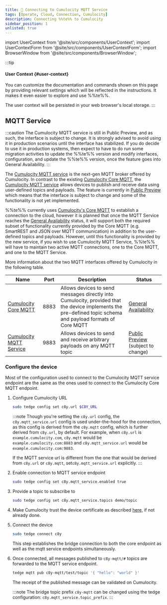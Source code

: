 ```yaml
---
title: 🚧 Connecting to Cumulocity MQTT Service
tags: [Operate, Cloud, Connection, Cumulocity]
description: Connecting %%te%% to Cumulocity
sidebar_position: 1
unlisted: true
---
```


import UserContext from '@site/src/components/UserContext';
import UserContextForm from '@site/src/components/UserContextForm';
import BrowserWindow from '@site/src/components/BrowserWindow';

:::tip
#### User Context {#user-context}

You can customize the documentation and commands shown on this page by providing relevant settings which will be reflected in the instructions. It makes it even easier to explore and use %%te%%.

<UserContextForm settings="DEVICE_ID,C8Y_URL" />

The user context will be persisted in your web browser's local storage.
:::

## MQTT Service

:::caution
The Cumulocity MQTT service is still in Public Preview, and as such, the interface is subject to change.
It is strongly advised to avoid using it in production scenarios until the interface has stabilized. If you do decide
to use it in production systems, then expect to have to do run some migration activities to update the %%te%% version
and modify interfaces, configuration, and update the %%te%% version, once the feature goes into General Availability.
:::

The [Cumulocity MQTT service](https://cumulocity.com/docs/device-integration/mqtt-service) is the next-gen MQTT broker offered by Cumulocity. In contrast to the existing [Cumulocity Core MQTT](https://cumulocity.com/docs/device-integration/mqtt/), the [Cumulocity MQTT service](https://cumulocity.com/docs/device-integration/mqtt-service) allows devices to publish and receive data using user-defined topics and payloads. The feature is currently in [Public Preview](https://cumulocity.com/docs/2024/glossary/p/#public-preview) which means that the interface is subject to change and some of the functionality is not yet implemented.

%%te%% currently uses [Cumulocity's Core MQTT](https://cumulocity.com/docs/device-integration/mqtt/) to establish a connection to the cloud, however it is planned that once the
MQTT Service reaches the [General Availability](https://cumulocity.com/docs/2024/glossary/g/#ga) status, it will support both the required subset of functionality currently provided
by the Core MQTT (e.g. SmartREST and JSON over MQTT communication) in addition to the user-defined topics and payloads. However, until this functionality is provided by the new service,
if you wish to use Cumulocity MQTT Service, %%te%% will have to maintain two active MQTT connections, one to the Core MQTT, and one to the MQTT Service.

More information about the two MQTT interfaces offered by Cumulocity in the following table.

|Name|Port|Description|Status|
|----|----|-----------|------|
|[Cumulocity Core MQTT](https://cumulocity.com/docs/device-integration/mqtt/)|8883|Allows devices to send messages directly into Cumulocity, provided that the device implements the pre-defined topic schema and payload formats of Core MQTT|[General Availability](https://cumulocity.com/docs/2024/glossary/g/#ga)|
|[Cumulocity MQTT Service](https://cumulocity.com/docs/device-integration/mqtt-service)|9883|Allows devices to send and receive arbitrary payloads on any MQTT topic|[Public Preview](https://cumulocity.com/docs/2024/glossary/p/#public-preview) (subject to change)|


### Configure the device

Most of the configuration used to connect to the Cumulocity MQTT service endpoint are the same as
the ones used to connect to the Cumulocity Core MQTT endpoint.

1. Configure Cumulocity URL

   <UserContext>
   
   ```sh
   sudo tedge config set c8y.url $C8Y_URL
   ```
   
   </UserContext>

   :::note
   Though you're setting the `c8y.url` config, the `c8y.mqtt_service.url` config is used under-the-hood for the connection,
   as this config is derived from the `c8y.mqtt` config, which is further derived from `c8y.url`, by default.
   For example, when `c8y.url` is `example.cumulocity.com`, `c8y.mqtt` would be `example.cumulocity.com:8883`
   and `c8y.mqtt_service.url` would be `example.cumulocity.com:9883`.

   If the MQTT service url is different from the one that would be derived from `c8y.url` or `c8y.mqtt`,
   set`c8y.mqtt_service.url` explicitly.
   :::

1. Enable connection to MQTT service endpoint

   ```sh
   sudo tedge config set c8y.mqtt_service.enabled true
   ```

1. Provide a topic to subscribe to

   ```sh
   sudo tedge config set c8y.mqtt_service.topics demo/topic
   ```

1. Make Cumulocity trust the device certificate as described [here](./connect.md#making-the-cloud-trust-the-device),
   if not already done.

1. Connect the device

   ```sh
   sudo tedge connect c8y
   ```

   This step establishes the bridge connection to both the core endpoint as well as the mqtt service endpoints simultaneously.

1. Once connected, all messages published to `c8y-mqtt/#` topics are forwarded to the MQTT service endpoint.

   ```sh
   tedge mqtt pub c8y-mqtt/test/topic '{ "hello": "world" }'
   ```

   The receipt of the published message can be validated on Cumulocity.

   :::note
   The bridge topic prefix `c8y-mqtt` can be changed using the tedge configuration: `c8y.mqtt_service.topic_prefix`.
   :::
